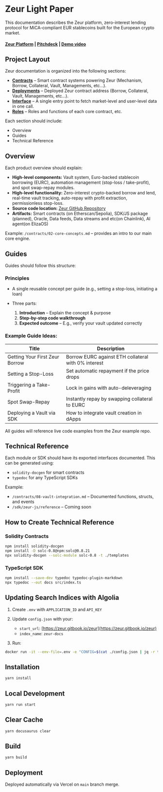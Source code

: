 # Zeur Light Paper

This documentation describes the Zeur platform, zero-interest lending protocol for MiCA-compliant EUR stablecoins built for the European crypto market.

#### [Zeur Platform](https://www.zeur.org/dashboard) | [Pitchdeck](https://www.figma.com/deck/CmaR3CCAjsUcXbZdqYWKfq) | [Demo video]()

## Project Layout

Zeur documentation is organized into the following sections:

- **[Contracts](https://github.com/zeur-org/zeur-core/blob/master/docs/Contracts)** – Smart contract systems powering Zeur (Mechanism, Borrow, Collateral, Vault, Managements, etc...).
- **[Deployments](https://github.com/zeur-org/zeur-core/tree/master/docs/Deployments)** – Deployed Zeur contract address (Borrow, Collateral, Vault, Managements, etc...).
- **[Interface](https://github.com/zeur-org/zeur-core/tree/master/docs/Interfaces)** – A single entry point to fetch market-level and user-level data in one call.
- **[Roles](https://github.com/zeur-org/zeur-core/tree/master/docs/Roles)** – Roles and functions of each core contract, etc.

Each section should include:

- Overview
- Guides
- Technical Reference

## Overview

Each product overview should explain:

- **High-level components:**
  Vault system, Euro-backed stablecoin borrowing (EURC), automation management (stop-loss / take-profit), and spot swap-repay modules.
- **High-level functionality:**
  Zero-interest crypto-backed borrow and lend, real-time vault tracking, auto-repay with profit extraction, permissionless stop-loss.
- **Source code location:**
  [Zeur GitHub Repository](https://github.com/zeur-org/zeur-core/tree/master/docs/Contracts)
- **Artifacts:**
  Smart contracts (on Etherscan/Sepolia), SDK/JS package (planned), Oracle, Data feeds, Data streams and etc(on Chainlink), AI agent(on ElizaOS)

Example: `/contracts/02-core-concepts.md` – provides an intro to our main core engine.

## Guides

Guides should follow this structure:

### Principles

- A single reusable concept per guide (e.g., setting a stop-loss, initiating a loan)
- Three parts:

  1. **Introduction** – Explain the concept & purpose
  2. **Step-by-step code walkthrough**
  3. **Expected outcome** – E.g., verify your vault updated correctly

### Example Guide Ideas:

| Title                        | Description                                         |
| ---------------------------- | --------------------------------------------------- |
| Getting Your First Zeur Borrow | Borrow EURC against ETH collateral with 0% interest |
| Setting a Stop-Loss          | Set automatic repayment if the price drops          |
| Triggering a Take-Profit     | Lock in gains with auto-deleveraging                |
| Spot Swap-Repay              | Instantly repay by swapping collateral to EURC      |
| Deploying a Vault via SDK    | How to integrate vault creation in dApps            |

All guides will reference live code examples from the Zeur example repo.

## Technical Reference

Each module or SDK should have its exported interfaces documented. This can be generated using:

- `solidity-docgen` for smart contracts
- `typedoc` for any TypeScript SDKs

Example:

- `/contracts/08-vault-integration.md` – Documented functions, structs, and events
- `/sdk/zeur-js/reference` – Coming soon

## How to Create Technical Reference

### Solidity Contracts

```bash
npm install solidity-docgen
npm install -D solc-0.8@npm:solc@0.8.21
npx solidity-docgen --solc-module solc-0.8 -t ./templates
```

### TypeScript SDK

```bash
npm install --save-dev typedoc typedoc-plugin-markdown
npx typedoc --out docs src/index.ts
```

## Updating Search Indices with Algolia

1. Create `.env` with `APPLICATION_ID` and `API_KEY`
2. Update `config.json` with your:

   - `start_url`: [https://zeur.gitbook.io/zeur](https://zeur.gitbook.io/zeur)
   - `index_name`: `zeur-docs`

3. Run:

```bash
docker run -it --env-file=.env -e "CONFIG=$(cat ./config.json | jq -r tostring)" algolia/docsearch-scraper
```

## Installation

```bash
yarn install
```

## Local Development

```bash
yarn run start
```

## Clear Cache

```bash
yarn docusaurus clear
```

## Build

```bash
yarn build
```

## Deployment

Deployed automatically via Vercel on `main` branch merge.
